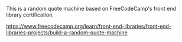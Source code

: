 This is a random quote machine based on FreeCodeCamp's front end library certification.

https://www.freecodecamp.org/learn/front-end-libraries/front-end-libraries-projects/build-a-random-quote-machine
